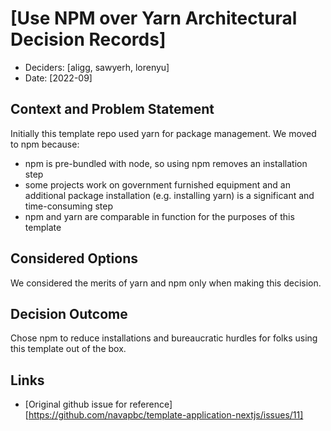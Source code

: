 # [Use NPM over Yarn Architectural Decision Records]

* Deciders: [aligg, sawyerh, lorenyu]
* Date: [2022-09]


## Context and Problem Statement
Initially this template repo used yarn for package management. We moved to npm because: 
* npm is pre-bundled with node, so using npm removes an installation step
* some projects work on government furnished equipment and an additional package installation (e.g. installing yarn) is a significant and time-consuming step 
* npm and yarn are comparable in function for the purposes of this template


## Considered Options
We considered the merits of yarn and npm only when making this decision. 

## Decision Outcome
Chose npm to reduce installations and bureaucratic hurdles for folks using this template out of the box. 

## Links
* [Original github issue for reference] [https://github.com/navapbc/template-application-nextjs/issues/11]